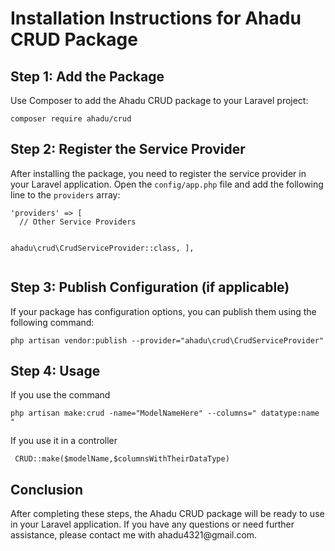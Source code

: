 <!DOCTYPE html>
<html lang="en">
<head>
  <meta charset="UTF-8">
  <meta name="viewport" content="width=device-width, initial-scale=1.0">
</head>
<body>

<h1>Installation Instructions for Ahadu CRUD Package</h1>

<h2>Step 1: Add the Package</h2>
<p>Use Composer to add the Ahadu CRUD package to your Laravel project:</p>
<pre><code>composer require ahadu/crud</code></pre>

<h2>Step 2: Register the Service Provider</h2>
<p>After installing the package, you need to register the service provider in your Laravel application. Open the <code>config/app.php</code> file and add the following line to the <code>providers</code> array:</p>
<pre><code>'providers' => [
  // Other Service Providers

  ahadu\crud\CrudServiceProvider::class,
],</code></pre>

<h2>Step 3: Publish Configuration (if applicable)</h2>
<p>If your package has configuration options, you can publish them using the following command:</p>
<pre><code>php artisan vendor:publish --provider="ahadu\crud\CrudServiceProvider"</code></pre>

<h2>Step 4: Usage </h2>
<p>If you use the command</p>
<pre><code>php artisan make:crud -name="ModelNameHere" --columns=" datatype:name "</code></pre>

<p>If you use it in a controller</p>
<pre><code> CRUD::make($modelName,$columnsWithTheirDataType) </code></pre>

<h2>Conclusion</h2>
<p>After completing these steps, the Ahadu CRUD package will be ready to use in your Laravel application. If you have any questions or need further assistance, please contact me with ahadu4321@gmail.com.</p>

</body>
</html>
